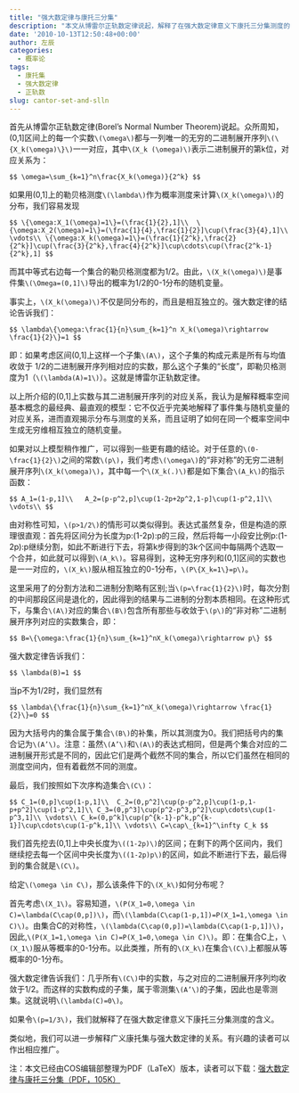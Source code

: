 ```yaml
---
title: "强大数定律与康托三分集"
description: "本文从博雷尔正轨数定律说起，解释了在强大数定律意义下康托三分集测度的含义。"
date: '2010-10-13T12:50:48+00:00'
author: 左辰
categories:
  - 概率论
tags:
  - 康托集
  - 强大数定律
  - 正轨数
slug: cantor-set-and-slln
---
```


首先从博雷尔正轨数定律(Borel’s Normal Number Theorem)说起。众所周知，(0,1]区间上的每一个实数`\(\omega\)`都与一列唯一的无穷的二进制展开序列`\(\{X_k(\omega)\}\)`一一对应，其中`\(X_k (\omega)\)`表示二进制展开的第k位，对应关系为：

  `$$ \omega=\sum_{k=1}^n\frac{X_k(\omega)}{2^k} $$`

如果用(0,1]上的勒贝格测度`\(\lambda\)`作为概率测度来计算`\(X_k(\omega)\)`的分布，我们容易发现

`$$ \{\omega:X_1(\omega)=1\}=(\frac{1}{2},1]\\ 
\{\omega:X_2(\omega)=1\}=(\frac{1}{4},\frac{1}{2}]\cup(\frac{3}{4},1]\\
\vdots\\
\{\omega:X_k(\omega)=1\}=(\frac{1}{2^k},\frac{2}{2^k}]\cup(\frac{3}{2^k},\frac{4}{2^k}]\cup\cdots\cup(\frac{2^k-1}{2^k},1] $$`

而其中等式右边每一个集合的勒贝格测度都为1/2。由此，`\(X_k(\omega)\)`是事件集`\(\Omega=(0,1]\)`导出的概率为1/2的0-1分布的随机变量。

事实上，`\(X_k(\omega)\)`不仅是同分布的，而且是相互独立的。强大数定律的结论告诉我们：

  `$$ \lambda\{\omega:\frac{1}{n}\sum_{k=1}^n X_k(\omega)\rightarrow \frac{1}{2}\}=1 $$`

即：如果考虑区间(0,1]上这样一个子集`\(A\)`，这个子集的构成元素是所有与均值收敛于 1/2的二进制展开序列相对应的实数，那么这个子集的“长度”，即勒贝格测度为1（`\(\lambda(A)=1\)`）。这就是博雷尔正轨数定律。

以上所介绍的(0,1]上实数与其二进制展开序列的对应关系，我认为是解释概率空间基本概念的最经典、最直观的模型：它不仅近乎完美地解释了事件集与随机变量的对应关系，进而直观揭示分布与测度的关系，而且证明了如何在同一个概率空间中生成无穷维相互独立的随机变量。

如果对以上模型稍作推广，可以得到一些更有趣的结论。对于任意的`\(0-\frac{1}{2}\)`之间的常数`\(p\)`，我们考虑`\(\omega\)`的“非对称”的无穷二进制展开序列`\(X_k(\omega)\)`，其中每一个`\(X_k(.)\)`都是如下集合`\(A_k\)`的指示函数：

`$$ A_1=(1-p,1]\\  
A_2=(p-p^2,p]\cup(1-2p+2p^2,1-p]\cup(1-p^2,1]\\
\vdots\\ $$`

由对称性可知，`\(p>1/2\)`的情形可以类似得到。表达式虽然复杂，但是构造的原理很直观：首先将区间分为长度为p:(1-2p):p的三段，然后将每一小段安比例p:(1-2p):p继续分割，如此不断进行下去，将第k步得到的3k个区间中每隔两个选取一个合并，如此就可以得到`\(A_k\)`。容易得到，这种无穷序列和(0,1]区间的实数也是一一对应的，`\(X_k\)`服从相互独立的0-1分布，`\(P\{X_k=1\}=p\)`。

这里采用了的分割方法和二进制分割略有区别;当`\(p=\frac{1}{2}\)`时，每次分割的中间那段区间是退化的，因此得到的结果与二进制的分割本质相同。在这种形式下，与集合`\(A\)`对应的集合`\(B\)`包含所有那些与收敛于`\(p\)`的“非对称”二进制展开序列对应的实数集合，即：

  `$$ B=\{\omega:\frac{1}{n}\sum_{k=1}^nX_k(\omega)\rightarrow p\} $$`

强大数定律告诉我们：

  `$$ \lambda(B)=1 $$`

当p不为1/2时，我们显然有

  `$$ \lambda\{\frac{1}{n}\sum_{k=1}^nX_k(\omega)\rightarrow \frac{1}{2}\}=0 $$`

因为大括号内的集合属于集合`\(B\)`的补集，所以其测度为0。我们把括号内的集合记为`\(A’\)`。注意：虽然`\(A’\)`和`\(A\)`的表达式相同，但是两个集合对应的二进制展开形式是不同的，因此它们是两个截然不同的集合，所以它们虽然在相同的测度空间内，但有着截然不同的测度。

最后，我们按照如下次序构造集合`\(C\)`：

`$$ C_1=(0,p]\cup(1-p,1]\\ 
C_2=(0,p^2]\cup(p-p^2,p]\cup(1-p,1-p+p^2]\cup(1-p^2,1]\\
C_3=(0,p^3]\cup(p^2-p^3,p^2]\cup\cdots\cup(1-p^3,1]\\
\vdots\\
C_k=(0,p^k]\cup(p^{k-1}-p^k,p^{k-1}]\cup\cdots\cup(1-p^k,1]\\
\vdots\\
C=\cap\_{k=1}^\infty C_k $$`

我们首先挖去(0,1]上中央长度为`\((1-2p)\)`的区间；在剩下的两个区间内，我们继续挖去每一个区间中央长度为`\((1-2p)p\)`的区间，如此不断进行下去，最后得到的集合就是`\(C\)`。

给定`\(\omega \in C\)`，那么该条件下的`\(X_k\)`如何分布呢？

首先考虑`\(X_1\)`。容易知道，`\(P(X_1=0,\omega \in C)=\lambda(C\cap(0,p])\)`，而`\(\lambda(C\cap(1-p,1])=P(X_1=1,\omega \in C)\)`。由集合C的对称性，`\(\lambda(C\cap(0,p])=\lambda(C\cap(1-p,1])\)`，因此,`\(P(X_1=1,\omega \in C)=P(X_1=0,\omega \in C)\)`。即：在集合C上，`\(X_1\)`服从等概率的0-1分布。以此类推，所有的`\(X_k\)`在集合`\(C\)`上都服从等概率的0-1分布。

强大数定律告诉我们：几乎所有`\(C\)`中的实数，与之对应的二进制展开序列均收敛于1/2。而这样的实数构成的子集，属于零测集`\(A’\)`的子集，因此也是零测集。这就说明`\(\lambda(C)=0\)`。

如果令`\(p=1/3\)`，我们就解释了在强大数定律意义下康托三分集测度的含义。

类似地，我们可以进一步解释广义康托集与强大数定律的关系。有兴趣的读者可以作出相应推广。

注：本文已经由COS编辑部整理为PDF（LaTeX）版本，读者可以下载：[强大数定律与康托三分集（PDF，105K）](https://uploads.cosx.org/2010/10/强大数定律与康托三分集.pdf)
